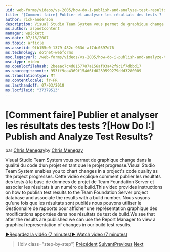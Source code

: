 ```yaml
---
uid: web-forms/videos/vs-2005/how-do-i-publish-and-analyze-test-results
title: '[Comment faire] Publier et analyser les résultats des tests ? | Microsoft Docs'
author: rick-anderson
description: Visual Studio Team System vous permet de graphique change dans la qualité du code d’un projet en tant que le projet progresse. Cette vidéo fournit des instructions sur comment publ....
ms.author: aspnetcontent
manager: wpickett
ms.date: 07/16/2007
ms.topic: article
ms.assetid: 9fb155e0-1379-482c-963d-af7dc0397d76
ms.technology: dotnet-webforms
msc.legacyurl: /web-forms/videos/vs-2005/how-do-i-publish-and-analyze-test-results
msc.type: video
ms.openlocfilehash: 2beeac7c4d8157787a156af03a42f9c1f7dbbd17
ms.sourcegitcommit: 953ff9ea4369f154d6fd0239599279ddd3280009
ms.translationtype: MT
ms.contentlocale: fr-FR
ms.lasthandoff: 07/03/2018
ms.locfileid: "37379513"
---
```

<a name="how-do-i-publish-and-analyze-test-results"></a><span data-ttu-id="10be5-105">[Comment faire] Publier et analyser les résultats des tests ?</span><span class="sxs-lookup"><span data-stu-id="10be5-105">[How Do I:] Publish and Analyze Test Results?</span></span>
====================
<span data-ttu-id="10be5-106">par [Chris Menegay](https://twitter.com/CMenegay)</span><span class="sxs-lookup"><span data-stu-id="10be5-106">by [Chris Menegay](https://twitter.com/CMenegay)</span></span>

<span data-ttu-id="10be5-107">Visual Studio Team System vous permet de graphique change dans la qualité du code d’un projet en tant que le projet progresse.</span><span class="sxs-lookup"><span data-stu-id="10be5-107">Visual Studio Team System enables you to chart changes in a project's code quality as the project progresses.</span></span> <span data-ttu-id="10be5-108">Cette vidéo explique comment publier les résultats des tests à la base de données de projet de Team Foundation Server et associer les résultats à un numéro de build.</span><span class="sxs-lookup"><span data-stu-id="10be5-108">This video provides instructions on how to publish test results to the Team Foundation Server project database and associate the results with a build number.</span></span> <span data-ttu-id="10be5-109">Nous voyons qu’une fois que les résultats sont publiés nous pouvons utiliser le Gestionnaire de rapports pour afficher une représentation graphique des modifications apportées dans nos résultats de test de build.</span><span class="sxs-lookup"><span data-stu-id="10be5-109">We see that after the results are published we can use the Report Manager to view a graphical representation of changes in our build test results.</span></span>

[<span data-ttu-id="10be5-110">&#9654;Regardez la vidéo (7 minutes)</span><span class="sxs-lookup"><span data-stu-id="10be5-110">&#9654; Watch video (7 minutes)</span></span>](https://channel9.msdn.com/Blogs/ASP-NET-Site-Videos/how-do-i-publish-and-analyze-test-results)

> [!div class="step-by-step"]
> <span data-ttu-id="10be5-111">[Précédent](how-do-i-use-generic-tests.md)
> [Suivant](how-do-i-discover-application-changes-prior-to-deployment.md)</span><span class="sxs-lookup"><span data-stu-id="10be5-111">[Previous](how-do-i-use-generic-tests.md)
[Next](how-do-i-discover-application-changes-prior-to-deployment.md)</span></span>
